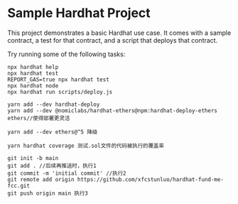 # Sample Hardhat Project

This project demonstrates a basic Hardhat use case. It comes with a sample contract, a test for that contract, and a script that deploys that contract.

Try running some of the following tasks:

```shell
npx hardhat help
npx hardhat test
REPORT_GAS=true npx hardhat test
npx hardhat node
npx hardhat run scripts/deploy.js
```

```
yarn add --dev hardhat-deploy
yarn add --dev @nomiclabs/hardhat-ethers@npm:hardhat-deploy-ethers ethers//使得部署更灵活 

yarn add --dev ethers@^5 降级

yarn hardhat coverage 测试.sol文件的代码被执行的覆盖率
```

```
git init -b main
git add . //后续再推送时，执行1
git commit -m 'initial commit' //执行2
git remote add origin https://github.com/xfcstunluo/hardhat-fund-me-fcc.git
git push origin main 执行3
```
